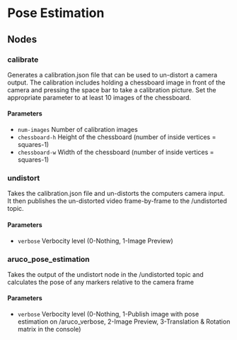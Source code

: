 # Pose Estimation 

## Nodes

### calibrate
Generates a calibration.json file that can be used to un-distort a camera output. The calibration includes holding a chessboard image in front of the camera and pressing the space bar to take a calibration picture. Set the appropriate parameter to at least 10 images of the chessboard. 

#### Parameters
- `num-images` Number of calibration images
- `chessboard-h` Height of the chessboard (number of inside vertices = squares-1)
- `chessboard-w` Width of the chessboard (number of inside vertices = squares-1)

### undistort
Takes the calibration.json file and un-distorts the computers camera input. It then publishes the un-distorted video frame-by-frame to the /undistorted topic.

#### Parameters
- `verbose` Verbocity level (0-Nothing, 1-Image Preview)

### aruco_pose_estimation
Takes the output of the undistort node in the /undistorted topic and calculates the pose of any markers relative to the camera frame

#### Parameters
- `verbose` Verbocity level (0-Nothing, 1-Publish image with pose estimation on /aruco_verbose, 2-Image Preview, 3-Translation & Rotation matrix in the console)